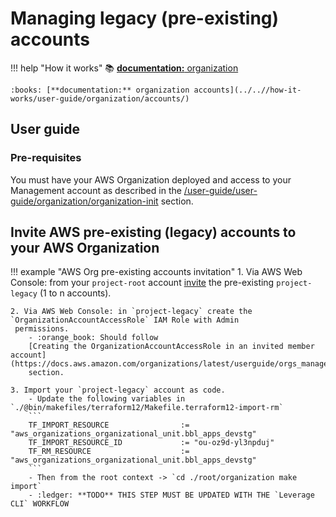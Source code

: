 # Managing legacy (pre-existing) accounts
!!! help "How it works"
    :books: [**documentation:** organization](../..//how-it-works/user-guide/organization/organization/)
    
    :books: [**documentation:** organization accounts](../..//how-it-works/user-guide/organization/accounts/)

## User guide

### Pre-requisites
You must have your AWS Organization deployed and access to your Management account as 
described in the [/user-guide/user-guide/organization/organization-init](./configuration.md) section.

## Invite AWS pre-existing (legacy) accounts to your AWS Organization
!!! example "AWS Org pre-existing accounts invitation"
    1. Via AWS Web Console: from your `project-root` account
     [invite](https://docs.aws.amazon.com/organizations/latest/userguide/orgs_manage_accounts_invites.html) the 
    pre-existing `project-legacy` (1 to n accounts).
    
    2. Via AWS Web Console: in `project-legacy` create the `OrganizationAccountAccessRole` IAM Role with Admin
     permissions.
        - :orange_book: Should follow
        [Creating the OrganizationAccountAccessRole in an invited member account](https://docs.aws.amazon.com/organizations/latest/userguide/orgs_manage_accounts_access.html)
        section.
    
    3. Import your `project-legacy` account as code.
        - Update the following variables in `./@bin/makefiles/terraform12/Makefile.terraform12-import-rm`
        ```
        TF_IMPORT_RESOURCE                := "aws_organizations_organizational_unit.bbl_apps_devstg"
        TF_IMPORT_RESOURCE_ID             := "ou-oz9d-yl3npduj"
        TF_RM_RESOURCE                    := "aws_organizations_organizational_unit.bbl_apps_devstg"
        ```   
        - Then from the root context -> `cd ./root/organization make import`
        - :ledger: **TODO** THIS STEP MUST BE UPDATED WITH THE `Leverage CLI` WORKFLOW
